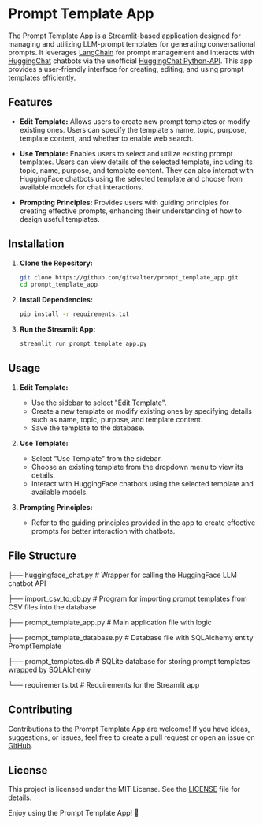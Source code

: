 # Prompt Template App

The Prompt Template App is a [Streamlit](https://streamlit.io/)-based application designed for managing and utilizing LLM-prompt templates for generating conversational prompts. It leverages [LangChain](https://python.langchain.com/v0.1/docs/modules/model_io/prompts/quick_start/) for prompt management and interacts with [HuggingChat](https://huggingface.co/chat/) chatbots via the unofficial [HuggingChat Python-API](https://github.com/Soulter/hugging-chat-api.git). This app provides a user-friendly interface for creating, editing, and using prompt templates efficiently.


## Features

- **Edit Template:** Allows users to create new prompt templates or modify existing ones. Users can specify the template's name, topic, purpose, template content, and whether to enable web search.
  
- **Use Template:** Enables users to select and utilize existing prompt templates. Users can view details of the selected template, including its topic, name, purpose, and template content. They can also interact with HuggingFace chatbots using the selected template and choose from available models for chat interactions.

- **Prompting Principles:** Provides users with guiding principles for creating effective prompts, enhancing their understanding of how to design useful templates.

## Installation

1. **Clone the Repository:**
    ```sh
    git clone https://github.com/gitwalter/prompt_template_app.git
    cd prompt_template_app
    ```

2. **Install Dependencies:**
    ```sh
    pip install -r requirements.txt
    ```

3. **Run the Streamlit App:**
    ```sh
    streamlit run prompt_template_app.py
    ```

## Usage

1. **Edit Template:**
   - Use the sidebar to select "Edit Template".
   - Create a new template or modify existing ones by specifying details such as name, topic, purpose, and template content.
   - Save the template to the database.

2. **Use Template:**
   - Select "Use Template" from the sidebar.
   - Choose an existing template from the dropdown menu to view its details.
   - Interact with HuggingFace chatbots using the selected template and available models.

3. **Prompting Principles:**
   - Refer to the guiding principles provided in the app to create effective prompts for better interaction with chatbots.

## File Structure


├── huggingface_chat.py # Wrapper for calling the HuggingFace LLM chatbot API

├── import_csv_to_db.py # Program for importing prompt templates from CSV files into the database

├── prompt_template_app.py # Main application file with logic

├── prompt_template_database.py # Database file with SQLAlchemy entity PromptTemplate

├── prompt_templates.db # SQLite database for storing prompt templates wrapped by SQLAlchemy

└── requirements.txt # Requirements for the Streamlit app


## Contributing

Contributions to the Prompt Template App are welcome! If you have ideas, suggestions, or issues, feel free to create a pull request or open an issue on [GitHub](https://github.com/gitwalter/prompt_template_app).

## License

This project is licensed under the MIT License. See the [LICENSE](LICENSE) file for details.

Enjoy using the Prompt Template App! 🚀
